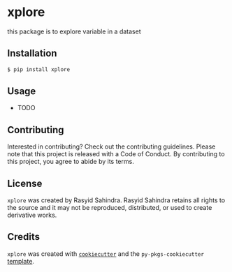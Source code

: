 # xplore

this package is to explore variable in a dataset

## Installation

```bash
$ pip install xplore
```

## Usage

- TODO

## Contributing

Interested in contributing? Check out the contributing guidelines. Please note that this project is released with a Code of Conduct. By contributing to this project, you agree to abide by its terms.

## License

`xplore` was created by Rasyid Sahindra. Rasyid Sahindra retains all rights to the source and it may not be reproduced, distributed, or used to create derivative works.

## Credits

`xplore` was created with [`cookiecutter`](https://cookiecutter.readthedocs.io/en/latest/) and the `py-pkgs-cookiecutter` [template](https://github.com/py-pkgs/py-pkgs-cookiecutter).
